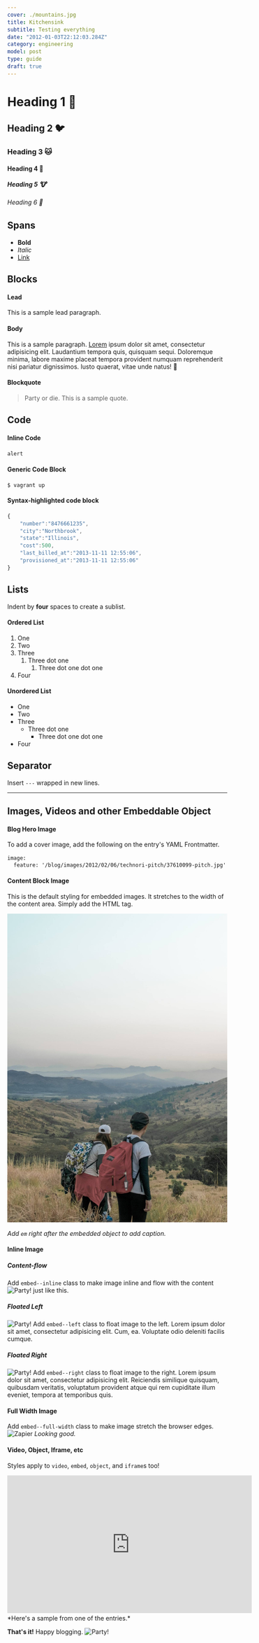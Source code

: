 ```yaml
---
cover: ./mountains.jpg
title: Kitchensink
subtitle: Testing everything
date: "2012-01-03T22:12:03.284Z"
category: engineering
model: post
type: guide
draft: true
---
```


# Heading 1 🐙
## Heading 2 🐦
### Heading 3 🐱
#### Heading 4 🐷
##### Heading 5 🐮
###### Heading 6 🤖

## Spans
 - **Bold**
 - _Italic_
 - [Link](#)

## Blocks

#### Lead
<p class="p--lead">
  This is a sample lead paragraph.
</p>

#### Body
This is a sample paragraph. [Lorem](#) ipsum dolor sit amet, consectetur adipisicing elit. Laudantium tempora quis, quisquam sequi. Doloremque minima, labore maxime placeat tempora provident numquam reprehenderit nisi pariatur dignissimos. Iusto quaerat, vitae unde natus! 🙈

#### Blockquote
> Party or die. This is a sample quote.

## Code

#### Inline Code
`alert`

#### Generic Code Block
```
$ vagrant up
```

#### Syntax-highlighted code block
```js
{
    "number":"8476661235",
    "city":"Northbrook",
    "state":"Illinois",
    "cost":500,
    "last_billed_at":"2013-11-11 12:55:06",
    "provisioned_at":"2013-11-11 12:55:06"
}
```

## Lists
Indent by **four** spaces to create a sublist.

#### Ordered List
1. One
2. Two
3. Three
    1. Three dot one
        1. Three dot one dot one
4. Four

#### Unordered List
- One
- Two
- Three
    - Three dot one
        - Three dot one dot one
- Four

## Separator
Insert `---` wrapped in new lines.

---

## Images, Videos and other Embeddable Object
#### Blog Hero Image
To add a cover image, add the following on the entry's YAML Frontmatter.
```
image:
  feature: '/blog/images/2012/02/06/technori-pitch/37610099-pitch.jpg'
```

#### Content Block Image
This is the default styling for embedded images. It stretches to the width of the content area. Simply add the HTML tag.

<img src="./mountains.jpg" alt="Pitch" />

*Add `em` right after the embedded object to add caption.*

#### Inline Image
##### Content-flow
Add `embed--inline` class to make image inline and flow with the content <img class="embed--inline" src="http://cultofthepartyparrot.com/parrots/middleparrot.gif" alt="Party!" /> just like this.

##### Floated Left
<img class="embed--left" src="http://cultofthepartyparrot.com/parrots/parrot.gif" alt="Party!" /> Add `embed--left` class to float image to the left. Lorem ipsum dolor sit amet, consectetur adipisicing elit. Cum, ea. Voluptate odio deleniti facilis cumque.

##### Floated Right
<img class="embed--right" src="http://cultofthepartyparrot.com/parrots/rightparrot.gif" alt="Party!" /> Add `embed--right` class to float image to the right. Lorem ipsum dolor sit amet, consectetur adipisicing elit. Reiciendis similique quisquam, quibusdam veritatis, voluptatum provident atque qui rem cupiditate illum eveniet, tempora at temporibus quis.

#### Full Width Image
Add `embed--full-width` class to make image stretch the browser edges.
<img class="embed--full-width" src="/blog/images/2014/zapier.png" alt="Zapier" />
*Looking good.*

#### Video, Object, Iframe, etc
Styles apply to `video`, `embed`, `object`, and `iframe`s too!
<iframe width="560" height="315" src="https://www.youtube.com/embed/_xzGCRYksnU" frameborder="0" gesture="media" allow="encrypted-media" allowfullscreen></iframe>
*Here's a sample from one of the entries.*

**That's it!** Happy blogging. <img class="embed--inline" src="http://cultofthepartyparrot.com/parrots/partyparrot.gif" alt="Party!" />
